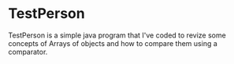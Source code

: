# TestPerson
TestPerson is a simple java program that I've coded to revize some 
concepts of Arrays of objects and how to compare them
using a comparator.
